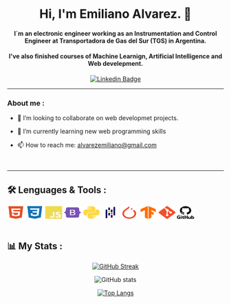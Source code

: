 <!--
**emito69/emito69** is a ✨ _special_ ✨ repository because its `README.md` (this file) appears on your GitHub profile.
Here are some ideas to get you started:
- 🔭 I’m currently working on ...
- 🌱 I’m currently learning ...
- 👯 I’m looking to collaborate on ...
- 🤔 I’m looking for help with ...
- 💬 Ask me about ...
- 📫 How to reach me: ...
- 😄 Pronouns: ...
- ⚡ Fun fact: ...

En el README de github no puedo añadir scrpits de java o css, tengo que trabajar directamente con atributos en html
-->

<div id="header" align="center">
  <h1 align="center">  Hi, I'm Emiliano Alvarez. 👋</h1>
  <h4 align="center"> I´m an electronic engineer working as an Instrumentation and Control Engineer at Transportadora de Gas del Sur (TGS) in Argentina.</h4>
  <h4 align="center"> I've also finished courses of Machine Learnign, Artificial Intelligence and Web develepment.</h4>
</div>


<div id="badges" align="center">
    <a href="https://www.linkedin.com/in/emiliano-alvarez-a6677b1b4/">
        <img src="https://img.shields.io/badge/LinkedIn-0077B5?style=for-the-badge&logo=linkedin&logoColor=white" alt="Linkedin Badge"  style="max-width: 100%;">
    </a>
</div>

<hr>

### About me : 

- 👯 I’m looking to collaborate on web developmet projects.

- 📝 I’m currently learning new web programming skills

- 📫 How to reach me: alvarezemiliano@gmail.com

<br>
<hr>
<div align="left">
 <h2> 🛠 Lenguages & Tools : </h2>
 <div>
  <img src="https://github.com/devicons/devicon/blob/master/icons/html5/html5-plain.svg" title="HTML5" alt="HTML" height="30" width="40"/>
  <img src="https://github.com/devicons/devicon/blob/master/icons/css3/css3-plain.svg" title="CSS3" alt="CSS" height="30" width="40"/>
  <img src="https://github.com/devicons/devicon/blob/master/icons/javascript/javascript-plain.svg" title="JavaScript" alt="JavaScript" height="30" width="40"/>
  <img src="https://github.com/devicons/devicon/blob/master/icons/bootstrap/bootstrap-plain.svg" title="Bootstrap" alt="Bootstrap" height="30" width="40"/> 
  <img src="https://github.com/devicons/devicon/blob/master/icons/python/python-plain.svg" title="Python" alt="Python" height="30" width="40"/> 
  <img src="https://github.com/devicons/devicon/blob/master/icons/pandas/pandas-original.svg" title="Pandas" alt="Pandas" height="30" width="40"/>
  <img src="https://github.com/devicons/devicon/blob/master/icons/pytorch/pytorch-original.svg" title="Pytorch" alt="Pytorch" height="30" width="40"/> 
  <img src="https://github.com/devicons/devicon/blob/master/icons/tensorflow/tensorflow-original.svg" title="Tensorflow" alt="Tensorflow" height="30" width="40"/> 
  
  <img src="https://github.com/devicons/devicon/blob/master/icons/git/git-plain.svg" title="Git" alt="Git" height="30" width="40"/> 
  <img src="https://github.com/devicons/devicon/blob/master/icons/github/github-original-wordmark.svg" title="Github" alt="Github" height="30" width="40"/> 
  <br>
  <br>
</div>


  <h2>  📊 My Stats : </h2>

  <div align="center">
    
   [![GitHub Streak](https://streak-stats.demolab.com?user=emito69&theme=synthwave&date_format=j%20M%5B%20Y%5D)](https://git.io/streak-stats)
   
   ![GitHub stats](https://github-readme-stats.vercel.app/api?username=emito69&show_icons=true&theme=radical)

   [![Top Langs](https://github-readme-stats.vercel.app/api/top-langs/?username=emito69&langs_count=8)](https://github.com/anuraghazra/github-readme-stats)
    <br>
</div>

